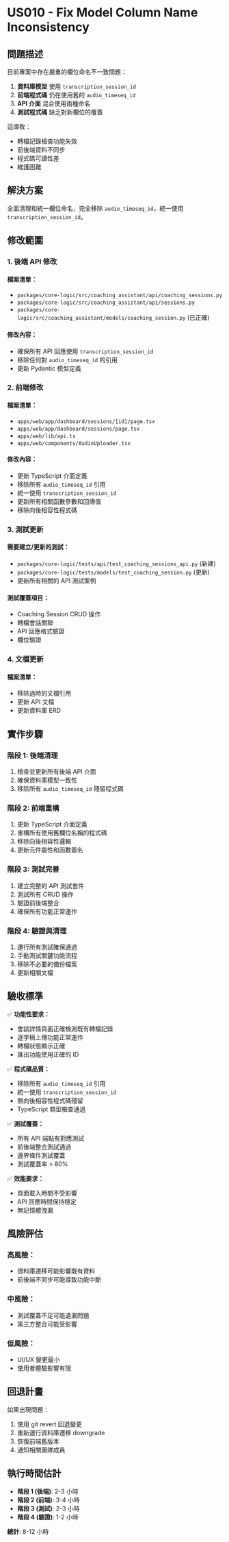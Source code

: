 # US010 - Fix Model Column Name Inconsistency

## 問題描述

目前專案中存在嚴重的欄位命名不一致問題：

1. **資料庫模型** 使用 `transcription_session_id`
2. **前端程式碼** 仍在使用舊的 `audio_timeseq_id`
3. **API 介面** 混合使用兩種命名
4. **測試程式碼** 缺乏對新欄位的覆蓋

這導致：
- 轉檔記錄檢查功能失效
- 前後端資料不同步
- 程式碼可讀性差
- 維護困難

## 解決方案

全面清理和統一欄位命名，完全移除 `audio_timeseq_id`，統一使用 `transcription_session_id`。

## 修改範圍

### 1. 後端 API 修改

#### 檔案清單：
- `packages/core-logic/src/coaching_assistant/api/coaching_sessions.py`
- `packages/core-logic/src/coaching_assistant/api/sessions.py`
- `packages/core-logic/src/coaching_assistant/models/coaching_session.py` (已正確)

#### 修改內容：
- 確保所有 API 回應使用 `transcription_session_id`
- 移除任何對 `audio_timeseq_id` 的引用
- 更新 Pydantic 模型定義

### 2. 前端修改

#### 檔案清單：
- `apps/web/app/dashboard/sessions/[id]/page.tsx`
- `apps/web/app/dashboard/sessions/page.tsx`
- `apps/web/lib/api.ts`
- `apps/web/components/AudioUploader.tsx`

#### 修改內容：
- 更新 TypeScript 介面定義
- 移除所有 `audio_timeseq_id` 引用
- 統一使用 `transcription_session_id`
- 更新所有相關函數參數和回傳值
- 移除向後相容性程式碼

### 3. 測試更新

#### 需要建立/更新的測試：
- `packages/core-logic/tests/api/test_coaching_sessions_api.py` (新建)
- `packages/core-logic/tests/models/test_coaching_session.py` (更新)
- 更新所有相關的 API 測試案例

#### 測試覆蓋項目：
- Coaching Session CRUD 操作
- 轉檔會話關聯
- API 回應格式驗證
- 欄位驗證

### 4. 文檔更新

#### 檔案清單：
- 移除過時的文檔引用
- 更新 API 文檔
- 更新資料庫 ERD

## 實作步驟

### 階段 1: 後端清理
1. 檢查並更新所有後端 API 介面
2. 確保資料庫模型一致性
3. 移除所有 `audio_timeseq_id` 殘留程式碼

### 階段 2: 前端重構
1. 更新 TypeScript 介面定義
2. 重構所有使用舊欄位名稱的程式碼
3. 移除向後相容性邏輯
4. 更新元件屬性和函數簽名

### 階段 3: 測試完善
1. 建立完整的 API 測試套件
2. 測試所有 CRUD 操作
3. 驗證前後端整合
4. 確保所有功能正常運作

### 階段 4: 驗證與清理
1. 運行所有測試確保通過
2. 手動測試關鍵功能流程
3. 移除不必要的備份檔案
4. 更新相關文檔

## 驗收標準

✅ **功能性要求：**
- 會談詳情頁面正確檢測既有轉檔記錄
- 逐字稿上傳功能正常運作
- 轉檔狀態顯示正確
- 匯出功能使用正確的 ID

✅ **程式碼品質：**
- 移除所有 `audio_timeseq_id` 引用
- 統一使用 `transcription_session_id`
- 無向後相容性程式碼殘留
- TypeScript 類型檢查通過

✅ **測試覆蓋：**
- 所有 API 端點有對應測試
- 前後端整合測試通過
- 邊界條件測試覆蓋
- 測試覆蓋率 > 80%

✅ **效能要求：**
- 頁面載入時間不受影響
- API 回應時間保持穩定
- 無記憶體洩漏

## 風險評估

### 高風險：
- 資料庫遷移可能影響既有資料
- 前後端不同步可能導致功能中斷

### 中風險：
- 測試覆蓋不足可能遺漏問題
- 第三方整合可能受影響

### 低風險：
- UI/UX 變更最小
- 使用者體驗影響有限

## 回退計畫

如果出現問題：
1. 使用 git revert 回退變更
2. 重新運行資料庫遷移 downgrade
3. 恢復前端舊版本
4. 通知相關團隊成員

## 執行時間估計

- **階段 1 (後端)**: 2-3 小時
- **階段 2 (前端)**: 3-4 小時  
- **階段 3 (測試)**: 2-3 小時
- **階段 4 (驗證)**: 1-2 小時

**總計**: 8-12 小時